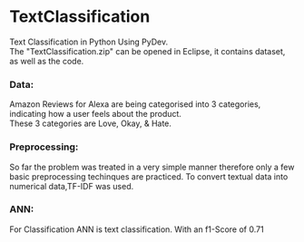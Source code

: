 # TextClassification
Text Classification in Python Using PyDev. <br>The "TextClassification.zip" can be opened in Eclipse, it contains dataset, as well as the code. 

### Data:
Amazon Reviews for Alexa are being categorised into 3 categories, indicating how a user feels about the product. <br>These 3 categories are Love, Okay, & Hate.

### Preprocessing:
So far the problem was treated in a very simple manner therefore only a few basic preprocessing techinques are practiced. To convert textual data into numerical data,TF-IDF was used.

### ANN:
For Classification ANN is text classification.
With an f1-Score of 0.71
